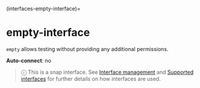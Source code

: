 (interfaces-empty-interface)=
# empty-interface

`empty` allows testing without providing any additional permissions.

**Auto-connect**: no

> ⓘ  This is a snap interface. See [Interface management](/) and [Supported interfaces](/interfaces/index) for further details on how interfaces are used.

